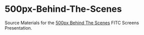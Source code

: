 500px-Behind-The-Scenes
=======================

Source Materials for the [500px Behind The Scenes](http://www.fitc.ca/events/presentations/presentation.cfm?event=134&presentation_id=2044) FITC Screens Presentation.

